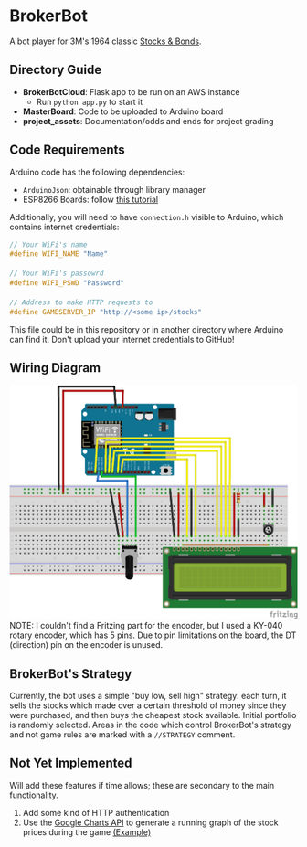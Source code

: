 # BrokerBot
A bot player for 3M's 1964 classic [Stocks & Bonds](https://boardgamegeek.com/boardgame/1590/stocks-bonds).

## Directory Guide
- **BrokerBotCloud**: Flask app to be run on an AWS instance
  - Run `python app.py` to start it
- **MasterBoard**: Code to be uploaded to Arduino board
- **project_assets**: Documentation/odds and ends for project grading

## Code Requirements
Arduino code has the following dependencies:
- `ArduinoJson`: obtainable through library manager
- ESP8266 Boards: follow [this tutorial](https://randomnerdtutorials.com/how-to-install-esp8266-board-arduino-ide/)

Additionally, you will need to have `connection.h` visible to Arduino, which contains internet credentials:
```c
// Your WiFi's name
#define WIFI_NAME "Name"

// Your WiFi's passowrd
#define WIFI_PSWD "Password"

// Address to make HTTP requests to
#define GAMESERVER_IP "http://<some ip>/stocks"
```
This file could be in this repository or in another directory where Arduino can find it. Don't upload your internet credentials to GitHub!

## Wiring Diagram
![](project_assets/BrokerBot_diagram.png)
NOTE: I couldn't find a Fritzing part for the encoder, but I used a KY-040 rotary encoder, which has 5 pins. Due to pin limitations on the board, the DT (direction) pin on the encoder is unused.

## BrokerBot's Strategy
Currently, the bot uses a simple "buy low, sell high" strategy: each turn, it sells the stocks which made over a certain threshold of money since they were purchased, and then buys the cheapest stock available. Initial portfolio is randomly selected. Areas in the code which control BrokerBot's strategy and not game rules are marked with a `//STRATEGY` comment.

## Not Yet Implemented
Will add these features if time allows; these are secondary to the main functionality.
1. Add some kind of HTTP authentication
2. Use the [Google Charts API](https://developers.google.com/chart/interactive/docs/gallery/linechart) to generate a running graph of the stock prices during the game [(Example)](https://jsfiddle.net/6va5r8yq/5/)
